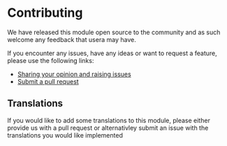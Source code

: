 # Contributing

We have released this module open source to the community and as such welcome
any feedback that usera may have.

If you encounter any issues, have any ideas or want to request a feature, please
use the following links:

 * [Sharing your opinion and raising issues](https://github.com/silvercommerce/contact-admin/issues)
 * [Submit a pull request](https://github.com/silvercommerce/contact-admin/pulls)

## Translations

If you would like to add some translations to this module, please either provide
us with a pull request or alternativley submit an issue with the translations you
would like implemented